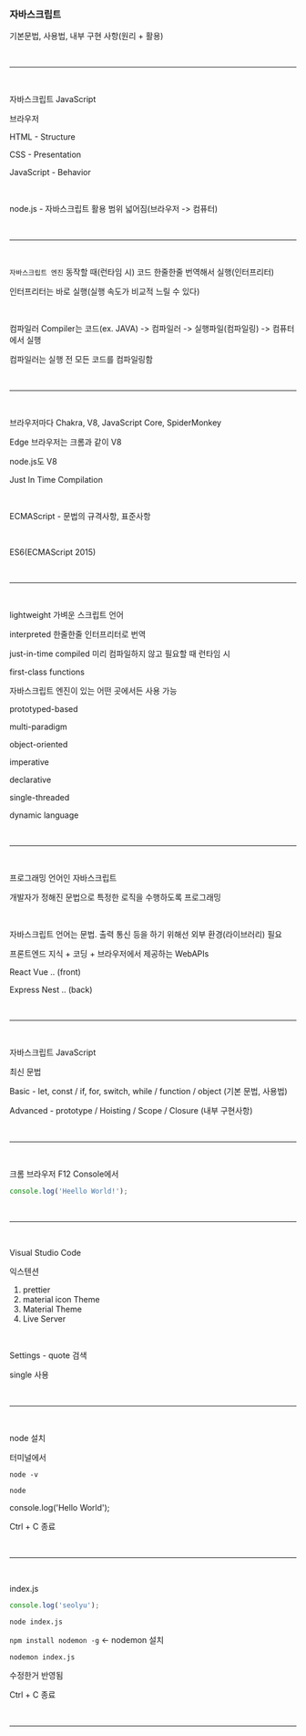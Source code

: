 ### 자바스크립트

기본문법, 사용법, 내부 구현 사항(원리 + 활용)

<br />

---

<br />

자바스크립트 JavaScript

브라우저

HTML - Structure

CSS - Presentation

JavaScript - Behavior

<br />

node.js - 자바스크립트 활용 범위 넓어짐(브라우저 -> 컴퓨터)

<br />

---

<br />

`자바스크립트 엔진` 동작할 때(런타임 시) 코드 한줄한줄 번역해서 실행(인터프리터)

인터프리터는 바로 실행(실행 속도가 비교적 느릴 수 있다)

<br />

컴파일러 Compiler는 코드(ex. JAVA) -> 컴파일러 -> 실행파일(컴파일링) -> 컴퓨터에서 실행

컴파일러는 실행 전 모든 코드를 컴파일링함

<br />

---

<br />

브라우저마다 Chakra, V8, JavaScript Core, SpiderMonkey

Edge 브라우저는 크롬과 같이 V8

node.js도 V8

Just In Time Compilation

<br />

ECMAScript - 문법의 규격사항, 표준사항

<br />

ES6(ECMAScript 2015)

<br />

---

<br />

lightweight 가벼운 스크립트 언어

interpreted 한줄한줄 인터프리터로 번역

just-in-time compiled 미리 컴파일하지 않고 필요할 때 런타임 시

first-class functions

자바스크립트 엔진이 있는 어떤 곳에서든 사용 가능

prototyped-based

multi-paradigm

object-oriented

imperative

declarative

single-threaded

dynamic language

<br />

---

<br />

프로그래밍 언어인 자바스크립트

개발자가 정해진 문법으로 특정한 로직을 수행하도록 프로그래밍

<br />

자바스크립트 언어는 문법. 출력 통신 등을 하기 위해선 외부 환경(라이브러리) 필요

프론트엔드 지식 + 코딩 + 브라우저에서 제공하는 WebAPIs

React Vue .. (front)

Express Nest .. (back)

<br />

---

<br />

자바스크립트 JavaScript

최신 문법

Basic - let, const / if, for, switch, while / function / object (기본 문법, 사용법)

Advanced - prototype / Hoisting / Scope / Closure (내부 구현사항)

<br />

---

<br />

크롬 브라우저 F12 Console에서

```javascript
console.log('Heello World!');
```

<br />

---

<br />

Visual Studio Code

익스텐션

1. prettier
2. material icon Theme
3. Material Theme
4. Live Server

<br />

Settings - quote 검색

single 사용

<br />

---

<br />

node 설치

터미널에서

`node -v`

`node`

console.log('Hello World');

Ctrl + C 종료

<br />

---

<br />

index.js

```javascript
console.log('seolyu');
```

`node index.js`

`npm install nodemon -g` <- nodemon 설치

`nodemon index.js`

수정한거 반영됨

Ctrl + C 종료

<br />

---

<br />
